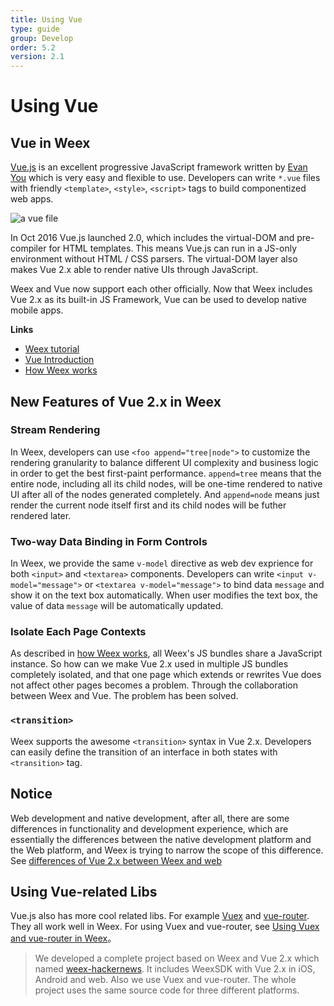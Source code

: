 ```yaml
---
title: Using Vue
type: guide
group: Develop
order: 5.2
version: 2.1
---
```


# Using Vue

## Vue in Weex

[Vue.js](https://vuejs.org/) is an excellent progressive JavaScript framework written by [Evan You](https://twitter.com/youyuxi) which is very easy and flexible to use. Developers can write `*.vue` files with friendly `<template>`, `<style>`, `<script>` tags to build componentized web apps.

![a vue file](//cn.vuejs.org/images/vue-component.png)

In Oct 2016 Vue.js launched 2.0, which includes the virtual-DOM and pre-compiler for HTML templates. This means Vue.js can run in a JS-only environment without HTML / CSS parsers. The virtual-DOM layer also makes Vue 2.x able to render native UIs through JavaScript.

Weex and Vue now support each other officially. Now that Weex includes Vue 2.x as its built-in JS Framework, Vue can be used to develop native mobile apps.

**Links**

* [Weex tutorial](../index.html)
* [Vue Introduction](https://vuejs.org/v2/guide/)
* [How Weex works](./index.html)

## New Features of Vue 2.x in Weex

### Stream Rendering

In Weex, developers can use `<foo append="tree|node">` to customize the rendering granularity to balance different UI complexity and business logic in order to get the best first-paint performance. `append=tree` means that the entire node, including all its child nodes, will be one-time rendered to native UI after all of the nodes generated completely. And `append=node` means just render the current node itself first and its child nodes will be futher rendered later.

<!-- dotwe demo -->

### Two-way Data Binding in Form Controls

In Weex, we provide the same `v-model` directive as web dev exprience for both `<input>` and `<textarea>` components. Developers can write `<input v-model="message">` or `<textarea v-model="message">` to bind data `message` and show it on the text box automatically. When user modifies the text box, the value of data `message` will be automatically updated.

<!-- dotwe demo -->

### Isolate Each Page Contexts

As described in [how Weex works](./index.html), all Weex's JS bundles share a JavaScript instance. So how can we make Vue 2.x used in multiple JS bundles completely isolated, and that one page which extends or rewrites Vue does not affect other pages becomes a problem. Through the collaboration between Weex and Vue. The problem has been solved.

<!-- html5 apis -->

### `<transition>`

Weex supports the awesome `<transition>` syntax in Vue 2.x. Developers can easily define the transition of an interface in both states with `<transition>` tag.

## Notice

Web development and native development, after all, there are some differences in functionality and development experience, which are essentially the differences between the native development platform and the Web platform, and Weex is trying to narrow the scope of this difference. See [differences of Vue 2.x between Weex and web](../../references/vue/index.html)

## Using Vue-related Libs

Vue.js also has more cool related libs. For example [Vuex](https://github.com/vuejs/vuex) and [vue-router](https://github.com/vuejs/vue-router). They all work well in Weex. For using Vuex and vue-router, see [Using Vuex and vue-router in Weex](../../references/vue/difference-of-vuex.html)。

> We developed a complete project based on Weex and Vue 2.x which named [weex-hackernews](https://github.com/weepteam/web-ehackernews). It includes WeexSDK with Vue 2.x in iOS, Android and web. Also we use Vuex and vue-router. The whole project uses the same source code for three different platforms.
